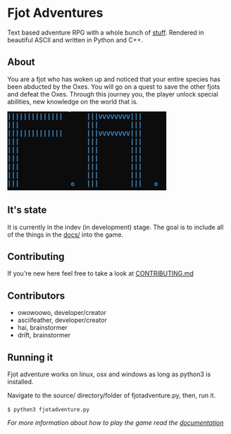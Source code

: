 # Fjot Adventures
Text based adventure RPG with a whole bunch of [stuff](./docs). Rendered in beautiful ASCII and written in Python and C++.

## About
You are a fjot who has woken up and noticed that your entire species has been abducted by the Oxes. You will go on a quest to save the other fjots and defeat the Oxes. Through this journey you, the player unlock special abilities, new knowledge on the world that is.

![fjot adventures picture](./fjotAdventures.png)

## It's state
It is currently in the indev (in development) stage. The goal is to include all of the things in the [docs/](./docs) into the game.

## Contributing
If you're new here feel free to take a look at [CONTRIBUTING.md](./CONTRIBUTING.md)

## Contributors
- owowoowo, developer/creator
- asciifeather, developer/creator
- hai, brainstormer
- drift, brainstormer

## Running it
Fjot adventure works on linux, osx and windows as long as python3 is installed. 

Navigate to the source/ directory/folder of fjotadventure.py, then, run it.

```$ python3 fjotadventure.py```

*For more information about how to play the game read the [documentation](./docs)*
